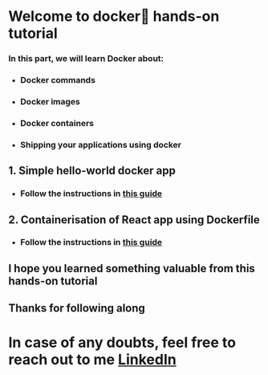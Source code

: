 # Welcome to docker🐋 hands-on tutorial
### In this part, we will learn Docker about:
- ### Docker commands
- ### Docker images
- ### Docker containers
- ### Shipping your applications using docker

## 1. Simple hello-world docker app 
- ### Follow the instructions in [this guide](https://github.com/Piyush-Tilokani/docker-workshop/blob/main/hello-docker/GUIDE.md)


## 2. Containerisation of React app using Dockerfile
- ### Follow the instructions in  [this guide](https://github.com/Piyush-Tilokani/docker-workshop/blob/main/react-app/GUIDE.md)

## I hope you learned something valuable from this hands-on tutorial
## Thanks for following along
 
# In case of any doubts, feel free to reach out to me [LinkedIn](https://www.linkedin.com/in/piyush--tilokani/)
